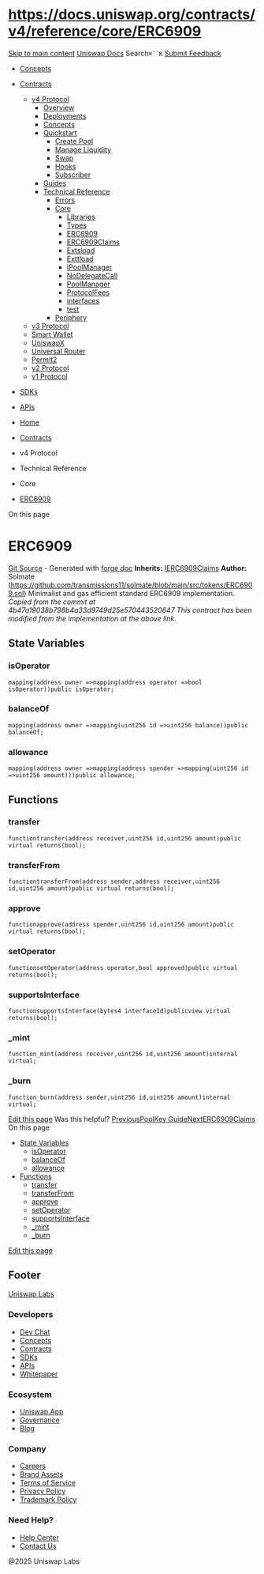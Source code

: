 # https://docs.uniswap.org/contracts/v4/reference/core/ERC6909

[Skip to main content](https://docs.uniswap.org/contracts/v4/reference/core/ERC6909#__docusaurus_skipToContent_fallback)
[Uniswap Docs](https://docs.uniswap.org/)
Search`⌘``K`
[Submit Feedback](https://docs.google.com/forms/d/e/1FAIpQLSdjSkZam8KiatL9XACRVxCHjDJjaPGbls77PCXDKFn4JwykXg/viewform)
  * [Concepts](https://docs.uniswap.org/concepts/overview)
  * [Contracts](https://docs.uniswap.org/contracts/v4/overview)
    * [v4 Protocol](https://docs.uniswap.org/contracts/v4/reference/core/ERC6909)
      * [Overview](https://docs.uniswap.org/contracts/v4/overview)
      * [Deployments](https://docs.uniswap.org/contracts/v4/deployments)
      * [Concepts](https://docs.uniswap.org/contracts/v4/reference/core/ERC6909)
      * [Quickstart](https://docs.uniswap.org/contracts/v4/reference/core/ERC6909)
        * [Create Pool](https://docs.uniswap.org/contracts/v4/quickstart/create-pool)
        * [Manage Liquidity](https://docs.uniswap.org/contracts/v4/reference/core/ERC6909)
        * [Swap](https://docs.uniswap.org/contracts/v4/quickstart/swap)
        * [Hooks](https://docs.uniswap.org/contracts/v4/reference/core/ERC6909)
        * [Subscriber](https://docs.uniswap.org/contracts/v4/quickstart/subscriber)
      * [Guides](https://docs.uniswap.org/contracts/v4/reference/core/ERC6909)
      * [Technical Reference](https://docs.uniswap.org/contracts/v4/reference/core/ERC6909)
        * [Errors](https://docs.uniswap.org/contracts/v4/reference/errors/)
        * [Core](https://docs.uniswap.org/contracts/v4/reference/core/ERC6909)
          * [Libraries](https://docs.uniswap.org/contracts/v4/reference/core/ERC6909)
          * [Types](https://docs.uniswap.org/contracts/v4/reference/core/ERC6909)
          * [ERC6909](https://docs.uniswap.org/contracts/v4/reference/core/ERC6909)
          * [ERC6909Claims](https://docs.uniswap.org/contracts/v4/reference/core/ERC6909Claims)
          * [Extsload](https://docs.uniswap.org/contracts/v4/reference/core/Extsload)
          * [Exttload](https://docs.uniswap.org/contracts/v4/reference/core/Exttload)
          * [IPoolManager](https://docs.uniswap.org/contracts/v4/reference/core/IPoolManager)
          * [NoDelegateCall](https://docs.uniswap.org/contracts/v4/reference/core/NoDelegateCall)
          * [PoolManager](https://docs.uniswap.org/contracts/v4/reference/core/PoolManager)
          * [ProtocolFees](https://docs.uniswap.org/contracts/v4/reference/core/ProtocolFees)
          * [interfaces](https://docs.uniswap.org/contracts/v4/reference/core/ERC6909)
          * [test](https://docs.uniswap.org/contracts/v4/reference/core/ERC6909)
        * [Periphery](https://docs.uniswap.org/contracts/v4/reference/core/ERC6909)
    * [v3 Protocol](https://docs.uniswap.org/contracts/v4/reference/core/ERC6909)
    * [Smart Wallet](https://docs.uniswap.org/contracts/v4/reference/core/ERC6909)
    * [UniswapX](https://docs.uniswap.org/contracts/v4/reference/core/ERC6909)
    * [Universal Router](https://docs.uniswap.org/contracts/v4/reference/core/ERC6909)
    * [Permit2](https://docs.uniswap.org/contracts/v4/reference/core/ERC6909)
    * [v2 Protocol](https://docs.uniswap.org/contracts/v4/reference/core/ERC6909)
    * [v1 Protocol](https://docs.uniswap.org/contracts/v4/reference/core/ERC6909)
  * [SDKs](https://docs.uniswap.org/sdk/v4/overview)
  * [APIs](https://docs.uniswap.org/api/subgraph/overview)


  * [Home](https://docs.uniswap.org/)
  * [Contracts](https://docs.uniswap.org/contracts/v4/overview)
  * v4 Protocol
  * Technical Reference
  * Core
  * [ERC6909](https://docs.uniswap.org/contracts/v4/reference/core/ERC6909)


On this page
# ERC6909
[Git Source](https://github.com/uniswap/v4-core/blob/80311e34080fee64b6fc6c916e9a51a437d0e482/src/ERC6909.sol) - Generated with [forge doc](https://book.getfoundry.sh/reference/forge/forge-doc)
**Inherits:** [IERC6909Claims](https://docs.uniswap.org/contracts/v4/reference/core/interfaces/IERC6909Claims)
**Author:** Solmate (<https://github.com/transmissions11/solmate/blob/main/src/tokens/ERC6909.sol>)
Minimalist and gas efficient standard ERC6909 implementation.
_Copied from the commit at 4b47a19038b798b4a33d9749d25e570443520647_
_This contract has been modified from the implementation at the above link._
## State Variables[​](https://docs.uniswap.org/contracts/v4/reference/core/ERC6909#state-variables "Direct link to State Variables")
### isOperator[​](https://docs.uniswap.org/contracts/v4/reference/core/ERC6909#isoperator "Direct link to isOperator")
```
mapping(address owner =>mapping(address operator =>bool isOperator))public isOperator;
```

### balanceOf[​](https://docs.uniswap.org/contracts/v4/reference/core/ERC6909#balanceof "Direct link to balanceOf")
```
mapping(address owner =>mapping(uint256 id =>uint256 balance))public balanceOf;
```

### allowance[​](https://docs.uniswap.org/contracts/v4/reference/core/ERC6909#allowance "Direct link to allowance")
```
mapping(address owner =>mapping(address spender =>mapping(uint256 id =>uint256 amount)))public allowance;
```

## Functions[​](https://docs.uniswap.org/contracts/v4/reference/core/ERC6909#functions "Direct link to Functions")
### transfer[​](https://docs.uniswap.org/contracts/v4/reference/core/ERC6909#transfer "Direct link to transfer")
```
functiontransfer(address receiver,uint256 id,uint256 amount)public virtual returns(bool);
```

### transferFrom[​](https://docs.uniswap.org/contracts/v4/reference/core/ERC6909#transferfrom "Direct link to transferFrom")
```
functiontransferFrom(address sender,address receiver,uint256 id,uint256 amount)public virtual returns(bool);
```

### approve[​](https://docs.uniswap.org/contracts/v4/reference/core/ERC6909#approve "Direct link to approve")
```
functionapprove(address spender,uint256 id,uint256 amount)public virtual returns(bool);
```

### setOperator[​](https://docs.uniswap.org/contracts/v4/reference/core/ERC6909#setoperator "Direct link to setOperator")
```
functionsetOperator(address operator,bool approved)public virtual returns(bool);
```

### supportsInterface[​](https://docs.uniswap.org/contracts/v4/reference/core/ERC6909#supportsinterface "Direct link to supportsInterface")
```
functionsupportsInterface(bytes4 interfaceId)publicview virtual returns(bool);
```

### _mint[​](https://docs.uniswap.org/contracts/v4/reference/core/ERC6909#_mint "Direct link to _mint")
```
function_mint(address receiver,uint256 id,uint256 amount)internal virtual;
```

### _burn[​](https://docs.uniswap.org/contracts/v4/reference/core/ERC6909#_burn "Direct link to _burn")
```
function_burn(address sender,uint256 id,uint256 amount)internal virtual;
```

[Edit this page](https://github.com/uniswap/uniswap-docs/tree/main/docs/contracts/v4/reference/core/ERC6909.md)
Was this helpful?
[PreviousPoolKey Guide](https://docs.uniswap.org/contracts/v4/reference/core/types/poolkey-guide)[NextERC6909Claims](https://docs.uniswap.org/contracts/v4/reference/core/ERC6909Claims)
On this page
  * [State Variables](https://docs.uniswap.org/contracts/v4/reference/core/ERC6909#state-variables)
    * [isOperator](https://docs.uniswap.org/contracts/v4/reference/core/ERC6909#isoperator)
    * [balanceOf](https://docs.uniswap.org/contracts/v4/reference/core/ERC6909#balanceof)
    * [allowance](https://docs.uniswap.org/contracts/v4/reference/core/ERC6909#allowance)
  * [Functions](https://docs.uniswap.org/contracts/v4/reference/core/ERC6909#functions)
    * [transfer](https://docs.uniswap.org/contracts/v4/reference/core/ERC6909#transfer)
    * [transferFrom](https://docs.uniswap.org/contracts/v4/reference/core/ERC6909#transferfrom)
    * [approve](https://docs.uniswap.org/contracts/v4/reference/core/ERC6909#approve)
    * [setOperator](https://docs.uniswap.org/contracts/v4/reference/core/ERC6909#setoperator)
    * [supportsInterface](https://docs.uniswap.org/contracts/v4/reference/core/ERC6909#supportsinterface)
    * [_mint](https://docs.uniswap.org/contracts/v4/reference/core/ERC6909#_mint)
    * [_burn](https://docs.uniswap.org/contracts/v4/reference/core/ERC6909#_burn)


[Edit this page](https://github.com/uniswap/uniswap-docs/tree/main/docs/contracts/v4/reference/core/ERC6909.md)
## Footer
[Uniswap Labs](https://docs.uniswap.org/)
### Developers
  * [Dev Chat](https://discord.com/invite/uniswap)
  * [Concepts](https://docs.uniswap.org/concepts/overview)
  * [Contracts](https://docs.uniswap.org/contracts/v4/overview)
  * [SDKs](https://docs.uniswap.org/sdk/v4/overview)
  * [APIs](https://docs.uniswap.org/api/subgraph/overview)
  * [Whitepaper](https://app.uniswap.org/whitepaper-v4.pdf)


### Ecosystem
  * [Uniswap App](https://app.uniswap.org/)
  * [Governance](https://www.uniswapfoundation.org/governance)
  * [Blog](https://blog.uniswap.org/)


### Company
  * [Careers](https://boards.greenhouse.io/uniswaplabs)
  * [Brand Assets](https://github.com/Uniswap/brand-assets/raw/main/Uniswap%20Brand%20Assets.zip)
  * [Terms of Service](https://support.uniswap.org/hc/en-us/articles/30935100859661-Uniswap-Labs-Terms-of-Service)
  * [Privacy Policy](https://support.uniswap.org/hc/en-us/articles/30934457771405-Uniswap-Labs-Privacy-Policy)
  * [Trademark Policy](https://support.uniswap.org/hc/en-us/articles/30934762216973-Uniswap-Labs-Trademark-Guidelines)


### Need Help?
  * [Help Center](https://support.uniswap.org/)
  * [Contact Us](https://support.uniswap.org/hc/en-us/requests/new)


@2025 Uniswap Labs
[](https://github.com/uniswap/uniswap-docs)[](https://twitter.com/Uniswap)[](https://discord.com/invite/uniswap)
